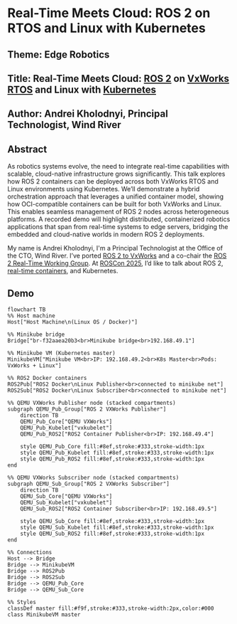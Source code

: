 # Real-Time Meets Cloud: ROS 2 on RTOS and Linux with Kubernetes

## Theme: Edge Robotics

## Title: Real-Time Meets Cloud: [ROS 2](https://www.ros.org/) on [VxWorks RTOS](https://www.windriver.com/products/vxworks) and Linux with [Kubernetes](https://www.windriver.com/solutions/learning/what-is-a-kubelet)
## Author: Andrei Kholodnyi, Principal Technologist, Wind River
## Abstract
As robotics systems evolve, the need to integrate real-time capabilities with scalable, cloud-native infrastructure grows significantly. This talk explores how ROS 2 containers can be deployed across both VxWorks RTOS and Linux environments using Kubernetes. We’ll demonstrate a hybrid orchestration approach that leverages a unified container model, showing how OCI-compatible containers can be built for both VxWorks and Linux. This enables seamless management of ROS 2 nodes across heterogeneous platforms. A recorded demo will highlight distributed, containerized robotics applications that span from real-time systems to edge servers, bridging the embedded and cloud-native worlds in modern ROS 2 deployments.

My name is Andrei Kholodnyi, I'm a Principal Technologist at the Office of the CTO, Wind River. I’ve ported [ROS 2 to VxWorks](https://github.com/Wind-River/vxworks7-ros2-build) and a co-chair the [ROS 2 Real-Time Working Group](https://github.com/ros-realtime). At [ROSCon 2025](https://roscon.ros.org/2025/), I’d like to talk about ROS 2, [real-time containers](https://www.windriver.com/containers), and Kubernetes.


## Demo

```mermaid
flowchart TB
%% Host machine
Host["Host Machine\n(Linux OS / Docker)"]

%% Minikube bridge
Bridge["br-f32aaea20b3<br>Minikube bridge<br>192.168.49.1"]

%% Minikube VM (Kubernetes master)
MinikubeVM["Minikube VM<br>IP: 192.168.49.2<br>K8s Master<br>Pods: VxWorks + Linux"]

%% ROS2 Docker containers
ROS2Pub["ROS2 Docker\nLinux Publisher<br>connected to minikube net"]
ROS2Sub["ROS2 Docker\nLinux Subscriber<br>connected to minikube net"]

%% QEMU VXWorks Publisher node (stacked compartments)
subgraph QEMU_Pub_Group["ROS 2 VXWorks Publisher"]
    direction TB
    QEMU_Pub_Core["QEMU VXWorks"]
    QEMU_Pub_Kubelet["vxkubelet"]
    QEMU_Pub_ROS2["ROS2 Container Publisher<br>IP: 192.168.49.4"]

    style QEMU_Pub_Core fill:#8ef,stroke:#333,stroke-width:1px
    style QEMU_Pub_Kubelet fill:#8ef,stroke:#333,stroke-width:1px
    style QEMU_Pub_ROS2 fill:#8ef,stroke:#333,stroke-width:1px
end

%% QEMU VXWorks Subscriber node (stacked compartments)
subgraph QEMU_Sub_Group["ROS 2 VXWorks Subscriber"]
    direction TB
    QEMU_Sub_Core["QEMU VXWorks"]
    QEMU_Sub_Kubelet["vxkubelet"]
    QEMU_Sub_ROS2["ROS2 Container Subscriber<br>IP: 192.168.49.5"]

    style QEMU_Sub_Core fill:#8ef,stroke:#333,stroke-width:1px
    style QEMU_Sub_Kubelet fill:#8ef,stroke:#333,stroke-width:1px
    style QEMU_Sub_ROS2 fill:#8ef,stroke:#333,stroke-width:1px
end

%% Connections
Host --> Bridge
Bridge --> MinikubeVM
Bridge --> ROS2Pub
Bridge --> ROS2Sub
Bridge --> QEMU_Pub_Core
Bridge --> QEMU_Sub_Core

%% Styles
classDef master fill:#f9f,stroke:#333,stroke-width:2px,color:#000
class MinikubeVM master
```

